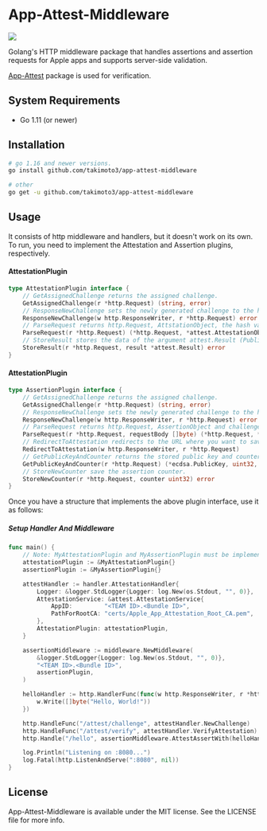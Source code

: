 # App-Attest-Middleware
![](https://img.shields.io/badge/go-%3E%3D%201.11-blue)

Golang's HTTP middleware package that handles assertions and assertion requests for Apple apps and supports server-side validation.

[App-Attest](https://github.com/takimoto3/app-attest) package is used for verification.

## System Requirements

* Go 1.11 (or newer)


## Installation

```sh
# go 1.16 and newer versions. 
go install github.com/takimoto3/app-attest-middleware
```
```sh
# other
go get -u github.com/takimoto3/app-attest-middleware
```


## Usage
It consists of http middleware and handlers, but it doesn't work on its own. To run, you need to implement the Attestation and Assertion plugins, respectively.

#### AttestationPlugin
```go
type AttestationPlugin interface {
	// GetAssignedChallenge returns the assigned challenge.
	GetAssignedChallenge(r *http.Request) (string, error)
	// ResponseNewChallenge sets the newly generated challenge to the http response.
	ResponseNewChallenge(w http.ResponseWriter, r *http.Request) error
	// ParseRequest returns http.Request, AttstationObject, the hash value of challenge, and KeyID from the argument http.Request.
	ParseRequest(r *http.Request) (*http.Request, *attest.AttestationObject, []byte, []byte, error)
	// StoreResult stores the data of the argument attest.Result (PublicKey, Receipt, etc.).
	StoreResult(r *http.Request, result *attest.Result) error
}
```

#### AttestationPlugin
```go
type AssertionPlugin interface {
	// GetAssignedChallenge returns the assigned challenge.
	GetAssignedChallenge(r *http.Request) (string, error)
	// ResponseNewChallenge sets the newly generated challenge to the http response.
	ResponseNewChallenge(w http.ResponseWriter, r *http.Request) error
	// ParseRequest returns http.Request, AssertionObject and challenge from the arguments.
	ParseRequest(r *http.Request, requestBody []byte) (*http.Request, *attest.AssertionObject, string, error)
	// RedirectToAttestation redirects to the URL where you want to save the attestation.
	RedirectToAttestation(w http.ResponseWriter, r *http.Request)
	// GetPublicKeyAndCounter returns the stored public key and counter.
	GetPublicKeyAndCounter(r *http.Request) (*ecdsa.PublicKey, uint32, error)
	// StoreNewCounter save the assertion counter.
	StoreNewCounter(r *http.Request, counter uint32) error
}
```
Once you have a structure that implements the above plugin interface, use it as follows:
##### Setup Handler And Middleware

```go
func main() {
    // Note: MyAttestationPlugin and MyAssertionPlugin must be implemented by the user.
    attestationPlugin := &MyAttestationPlugin{}
    assertionPlugin := &MyAssertionPlugin{}

    attestHandler := handler.AttestationHandler{
		Logger: &logger.StdLogger{Logger: log.New(os.Stdout, "", 0)},
		AttestationService: &attest.AttestationService{
			AppID:         "<TEAM ID>.<Bundle ID>",
			PathForRootCA: "certs/Apple_App_Attestation_Root_CA.pem", 
		},
		AttestationPlugin: attestationPlugin,
    }

    assertionMiddleware := middleware.NewMiddleware(
        &logger.StdLogger{Logger: log.New(os.Stdout, "", 0)},
        "<TEAM ID>.<Bundle ID>",
        assertionPlugin,
    )

    helloHandler := http.HandlerFunc(func(w http.ResponseWriter, r *http.Request) {
		w.Write([]byte("Hello, World!"))
	})

    http.HandleFunc("/attest/challenge", attestHandler.NewChallenge)
    http.HandleFunc("/attest/verify", attestHandler.VerifyAttestation)
    http.Handle("/hello", assertionMiddleware.AttestAssertWith(helloHandler))

    log.Println("Listening on :8080...")
    log.Fatal(http.ListenAndServe(":8080", nil))
}
```


## License

App-Attest-Middleware is available under the MIT license. See the LICENSE file for more info.